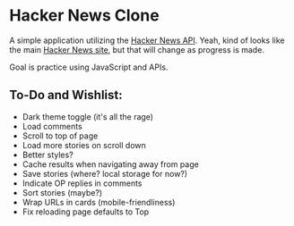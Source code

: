 # Hacker News Clone
A simple application utilizing the [Hacker News API](https://github.com/HackerNews/API). Yeah, kind of looks like the main [Hacker News site](https://news.ycombinator.com), but that will change as progress is made.  

Goal is practice using JavaScript and APIs. 

## To-Do and Wishlist:
* Dark theme toggle (it's all the rage)
* Load comments
* Scroll to top of page
* Load more stories on scroll down
* Better styles?
* Cache results when navigating away from page
* Save stories (where? local storage for now?)
* Indicate OP replies in comments
* Sort stories (maybe?)
* Wrap URLs in cards (mobile-friendliness)
* Fix reloading page defaults to Top